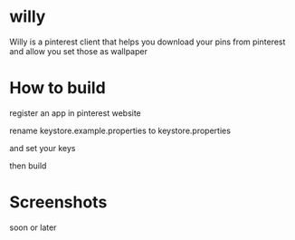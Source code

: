 # willy

Willy is a pinterest client that helps you download your pins from pinterest and allow you set those as wallpaper

# How to build

register an app in pinterest website

rename keystore.example.properties to keystore.properties

and set your keys

then build

# Screenshots

soon or later
